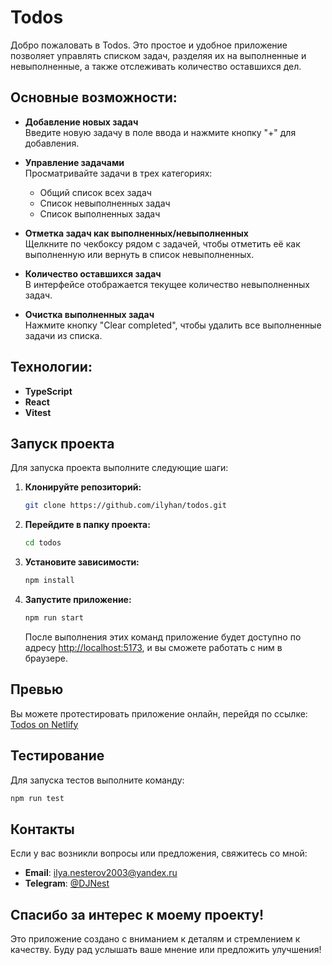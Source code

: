 # Todos

Добро пожаловать в Todos. Это простое и удобное приложение позволяет управлять списком задач, разделяя их на выполненные и невыполненные, а также отслеживать количество оставшихся дел.

## Основные возможности:

- **Добавление новых задач**  
  Введите новую задачу в поле ввода и нажмите кнопку "+" для добавления.
  
- **Управление задачами**  
  Просматривайте задачи в трех категориях:
  - Общий список всех задач
  - Список невыполненных задач
  - Список выполненных задач

- **Отметка задач как выполненных/невыполненных**  
  Щелкните по чекбоксу рядом с задачей, чтобы отметить её как выполненную или вернуть в список невыполненных.

- **Количество оставшихся задач**  
  В интерфейсе отображается текущее количество невыполненных задач.

- **Очистка выполненных задач**  
  Нажмите кнопку "Clear completed", чтобы удалить все выполненные задачи из списка.

## Технологии:

- **TypeScript**
- **React**
- **Vitest**

## Запуск проекта

Для запуска проекта выполните следующие шаги:

1. **Клонируйте репозиторий:**
   ```bash
   git clone https://github.com/ilyhan/todos.git
   ```

2. **Перейдите в папку проекта:**
   ```bash
   cd todos
   ```

3. **Установите зависимости:**
   ```bash
   npm install
   ```

4. **Запустите приложение:**
   ```bash
   npm run start
   ```
   После выполнения этих команд приложение будет доступно по адресу [http://localhost:5173](http://localhost:5173), и вы сможете работать с ним в браузере.

## Превью

Вы можете протестировать приложение онлайн, перейдя по ссылке:  
[Todos on Netlify](https://shimmering-douhua-310af3.netlify.app/)

## Тестирование

Для запуска тестов выполните команду:
```bash
npm run test
```

## Контакты

Если у вас возникли вопросы или предложения, свяжитесь со мной:

- **Email**: ilya.nesterov2003@yandex.ru
- **Telegram**: [@DJNest](https://t.me/DJNest)

## Спасибо за интерес к моему проекту!

Это приложение создано с вниманием к деталям и стремлением к качеству. Буду рад услышать ваше мнение или предложить улучшения!
